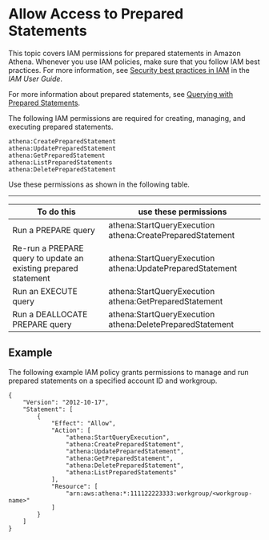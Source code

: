 # Allow Access to Prepared Statements<a name="security-iam-athena-prepared-statements"></a>

This topic covers IAM permissions for prepared statements in Amazon Athena\. Whenever you use IAM policies, make sure that you follow IAM best practices\. For more information, see [Security best practices in IAM](https://docs.aws.amazon.com/IAM/latest/UserGuide/best-practices.html) in the *IAM User Guide*\.

For more information about prepared statements, see [Querying with Prepared Statements](querying-with-prepared-statements.md)\.

The following IAM permissions are required for creating, managing, and executing prepared statements\.

```
athena:CreatePreparedStatement
athena:UpdatePreparedStatement
athena:GetPreparedStatement
athena:ListPreparedStatements
athena:DeletePreparedStatement
```

Use these permissions as shown in the following table\.


****  

| To do this | use these permissions | 
| --- | --- | 
| Run a PREPARE query | athena:StartQueryExecution athena:CreatePreparedStatement | 
| Re\-run a PREPARE query to update an existing prepared statement | athena:StartQueryExecution athena:UpdatePreparedStatement | 
| Run an EXECUTE query | athena:StartQueryExecution athena:GetPreparedStatement | 
| Run a DEALLOCATE PREPARE query | athena:StartQueryExecution athena:DeletePreparedStatement | 

## Example<a name="security-iam-athena-prepared-statements-example"></a>

The following example IAM policy grants permissions to manage and run prepared statements on a specified account ID and workgroup\.

```
{
    "Version": "2012-10-17",
    "Statement": [
        {
            "Effect": "Allow",
            "Action": [
                "athena:StartQueryExecution",
                "athena:CreatePreparedStatement",
                "athena:UpdatePreparedStatement",
                "athena:GetPreparedStatement",
                "athena:DeletePreparedStatement",
                "athena:ListPreparedStatements"
            ],
            "Resource": [
                "arn:aws:athena:*:111122223333:workgroup/<workgroup-name>"
            ]
        }
    ]
}
```
